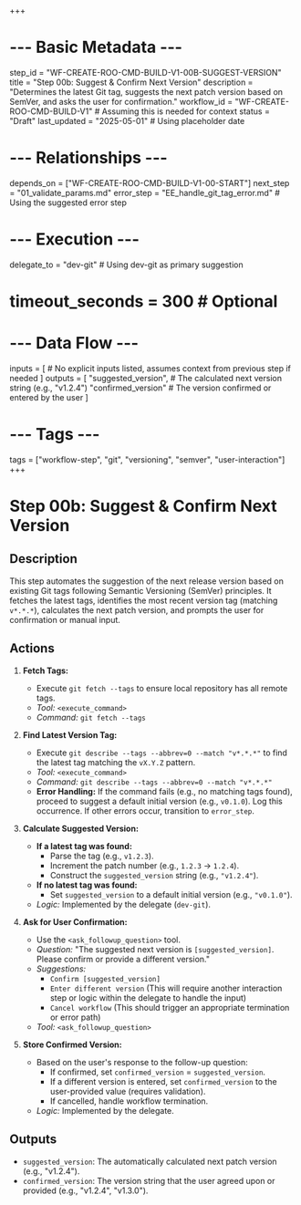 +++
# --- Basic Metadata ---
step_id = "WF-CREATE-ROO-CMD-BUILD-V1-00B-SUGGEST-VERSION"
title = "Step 00b: Suggest & Confirm Next Version"
description = "Determines the latest Git tag, suggests the next patch version based on SemVer, and asks the user for confirmation."
workflow_id = "WF-CREATE-ROO-CMD-BUILD-V1" # Assuming this is needed for context
status = "Draft"
last_updated = "2025-05-01" # Using placeholder date

# --- Relationships ---
depends_on = ["WF-CREATE-ROO-CMD-BUILD-V1-00-START"]
next_step = "01_validate_params.md"
error_step = "EE_handle_git_tag_error.md" # Using the suggested error step

# --- Execution ---
delegate_to = "dev-git" # Using dev-git as primary suggestion
# timeout_seconds = 300 # Optional

# --- Data Flow ---
inputs = [
    # No explicit inputs listed, assumes context from previous step if needed
]
outputs = [
    "suggested_version", # The calculated next version string (e.g., "v1.2.4")
    "confirmed_version"  # The version confirmed or entered by the user
]

# --- Tags ---
tags = ["workflow-step", "git", "versioning", "semver", "user-interaction"]
+++

# Step 00b: Suggest & Confirm Next Version

## Description

This step automates the suggestion of the next release version based on existing Git tags following Semantic Versioning (SemVer) principles. It fetches the latest tags, identifies the most recent version tag (matching `v*.*.*`), calculates the next patch version, and prompts the user for confirmation or manual input.

## Actions

1.  **Fetch Tags:**
    *   Execute `git fetch --tags` to ensure local repository has all remote tags.
    *   *Tool:* `<execute_command>`
    *   *Command:* `git fetch --tags`

2.  **Find Latest Version Tag:**
    *   Execute `git describe --tags --abbrev=0 --match "v*.*.*"` to find the latest tag matching the `vX.Y.Z` pattern.
    *   *Tool:* `<execute_command>`
    *   *Command:* `git describe --tags --abbrev=0 --match "v*.*.*"`
    *   **Error Handling:** If the command fails (e.g., no matching tags found), proceed to suggest a default initial version (e.g., `v0.1.0`). Log this occurrence. If other errors occur, transition to `error_step`.

3.  **Calculate Suggested Version:**
    *   **If a latest tag was found:**
        *   Parse the tag (e.g., `v1.2.3`).
        *   Increment the patch number (e.g., `1.2.3` -> `1.2.4`).
        *   Construct the `suggested_version` string (e.g., `"v1.2.4"`).
    *   **If no latest tag was found:**
        *   Set `suggested_version` to a default initial version (e.g., `"v0.1.0"`).
    *   *Logic:* Implemented by the delegate (`dev-git`).

4.  **Ask for User Confirmation:**
    *   Use the `<ask_followup_question>` tool.
    *   *Question:* "The suggested next version is `[suggested_version]`. Please confirm or provide a different version."
    *   *Suggestions:*
        *   `Confirm [suggested_version]`
        *   `Enter different version` (This will require another interaction step or logic within the delegate to handle the input)
        *   `Cancel workflow` (This should trigger an appropriate termination or error path)
    *   *Tool:* `<ask_followup_question>`

5.  **Store Confirmed Version:**
    *   Based on the user's response to the follow-up question:
        *   If confirmed, set `confirmed_version` = `suggested_version`.
        *   If a different version is entered, set `confirmed_version` to the user-provided value (requires validation).
        *   If cancelled, handle workflow termination.
    *   *Logic:* Implemented by the delegate.

## Outputs

*   `suggested_version`: The automatically calculated next patch version (e.g., "v1.2.4").
*   `confirmed_version`: The version string that the user agreed upon or provided (e.g., "v1.2.4", "v1.3.0").